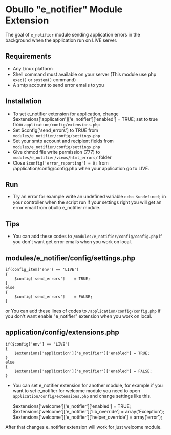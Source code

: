 Obullo "e_notifier" Module Extension
=========================

The goal of `e_notifier` module sending application errors in the background when 
the application run on LIVE server.

## Requirements
- Any Linux platform
- Shell command must available on your server (This module use php `exec()` or `system()` command)
- A smtp account to send error emails to you

## Installation
- To set e_notifier extension for application, change $extensions['application']['e_notifier']['enabled'] = TRUE; set to true 
from `application/config/extensions.php`
- Set $config['send_errors'] to TRUE from `modules/e_notifier/config/settings.php`
- Set your smtp account and recipient fields from `modules/e_notifier/config/settings.php`
- Give chmod file write permission (777) to `modules/e_notifier/views/html_errors/` folder
- Close `$config['error_reporting'] = 0;` from /application/config/config.php when your application go
to LIVE.

## Run
- Try an error for example write an undefined variable `echo $undefined;` in your controller 
when the script run if your settings right you will get an error email from 
obullo e_notifier module.

## Tips
- You can add these codes to `/modules/e_notifier/config/config.php` if you don't want get error emails 
when you work on local.

## modules/e_notifier/config/settings.php

    if(config_item('env') == 'LIVE') 
    {
        $config['send_errors']    = TRUE;
    } 
    else 
    {
        $config['send_errors']    = FALSE;
    }

or You can add these lines of codes to `/application/config/config.php` if you don't want enable "e_notifier" extension
when you work on local.

## application/config/extensions.php

    if($config['env'] == 'LIVE') 
    {
        $extensions['application']['e_notifier']['enabled'] = TRUE;
    } 
    else 
    {
        $extensions['application']['e_notifier']['enabled'] = FALSE;
    }

- You can set e_notifier extension for another module, for example if you want to set e_notifier 
for welcome module you need to open `application/config/extensions.php` and change settings like this.

    $extensions['welcome']['e_notifier']['enabled']               = TRUE;
    $extensions['welcome']['e_notifier']['lib_override']          = array('Exception');
    $extensions['welcome']['e_notifier']['helper_override']       = array('error');

After that changes e_notifier extension will work for just welcome module.
